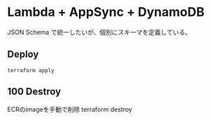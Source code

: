 # Lambda + AppSync + DynamoDB

JSON Schema で統一したいが、個別にスキーマを定義している。

## Deploy
```
terraform apply
```

## 100 Destroy
ECRのimageを手動で削除
terraform destroy
